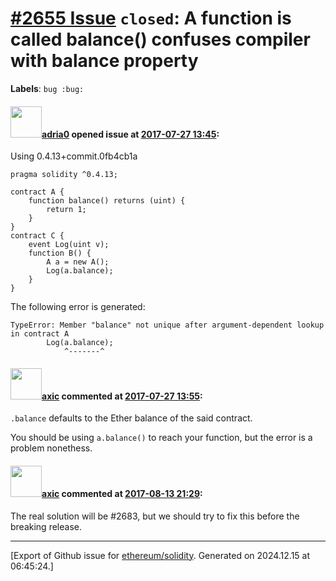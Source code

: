 # [\#2655 Issue](https://github.com/ethereum/solidity/issues/2655) `closed`: A function is called balance() confuses compiler with balance property
**Labels**: `bug :bug:`


#### <img src="https://avatars.githubusercontent.com/u/5526331?u=40dce70c01f9039ced84bb5c8aaf689bffdc154b&v=4" width="50">[adria0](https://github.com/adria0) opened issue at [2017-07-27 13:45](https://github.com/ethereum/solidity/issues/2655):

Using 0.4.13+commit.0fb4cb1a

```
pragma solidity ^0.4.13;

contract A {
    function balance() returns (uint) {
        return 1;
    }
}
contract C {
    event Log(uint v);
    function B() {
        A a = new A();
        Log(a.balance);
    }
}
```
The following error is generated:

```
TypeError: Member "balance" not unique after argument-dependent lookup in contract A
        Log(a.balance);
            ^-------^
```

#### <img src="https://avatars.githubusercontent.com/u/20340?v=4" width="50">[axic](https://github.com/axic) commented at [2017-07-27 13:55](https://github.com/ethereum/solidity/issues/2655#issuecomment-318369342):

`.balance` defaults to the Ether balance of the said contract.

You should be using `a.balance()` to reach your function, but the error is a problem nonethess.

#### <img src="https://avatars.githubusercontent.com/u/20340?v=4" width="50">[axic](https://github.com/axic) commented at [2017-08-13 21:29](https://github.com/ethereum/solidity/issues/2655#issuecomment-322068716):

The real solution will be #2683, but we should try to fix this before the breaking release.


-------------------------------------------------------------------------------



[Export of Github issue for [ethereum/solidity](https://github.com/ethereum/solidity). Generated on 2024.12.15 at 06:45:24.]
